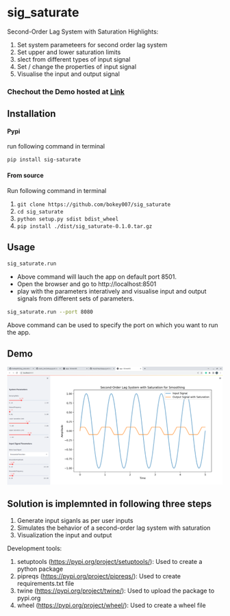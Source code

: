 # sig_saturate
Second-Order Lag System with Saturation
Highlights: 
1. Set system parameteers for second order lag system
2. Set upper and lower saturation limits
3. slect from different types of input signal
4. Set / change the properties of input signal
5. Visualise the input and output signal

### Chechout the Demo hosted at [Link](https://huggingface.co/spaces/bokey/sig_saturate)

## Installation

#### Pypi
run following command in terminal
```bash
pip install sig-saturate
```

#### From source
Run following command in terminal
1. ```git clone https://github.com/bokey007/sig_saturate```
2. ```cd sig_saturate```
3. ```python setup.py sdist bdist_wheel```
4. ```pip install ./dist/sig_saturate-0.1.0.tar.gz```

## Usage
```bash
sig_saturate.run
```
- Above command will lauch the app on default port 8501. 
- Open the browser and go to http://localhost:8501
- play with the parameters interatively and visualise input and output signals from different sets of parameters.

```bash
sig_saturate.run --port 8080
```
Above command can be used to specify the port on which you want to run the app.

## Demo
![](https://github.com/bokey007/sig_saturate/blob/main/doc_images/Sig_saturate_Screenshot.png)

## Solution is implemnted in following three steps 
1. Generate input siganls as per user inputs
2. Simulates the behavior of a second-order lag system with saturation
3. Visualization the input and output

Development tools:

1. setuptools (https://pypi.org/project/setuptools/): Used to create a python package
2. pipreqs (https://pypi.org/project/pipreqs/): Used to create requirements.txt file
3. twine (https://pypi.org/project/twine/): Used to upload the package to pypi.org
4. wheel (https://pypi.org/project/wheel/): Used to create a wheel file

